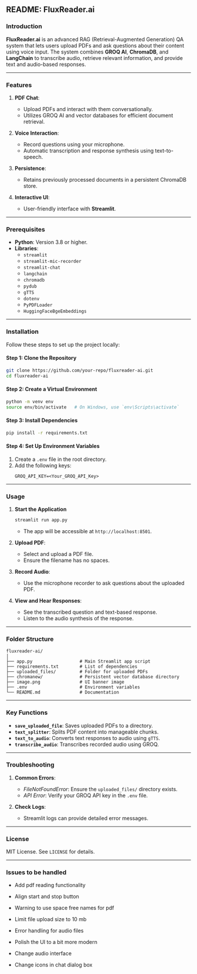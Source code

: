 ## README: **FluxReader.ai**  

### Introduction
**FluxReader.ai** is an advanced RAG (Retrieval-Augmented Generation) QA system that lets users upload PDFs and ask questions about their content using voice input. The system combines **GROQ AI**, **ChromaDB**, and **LangChain** to transcribe audio, retrieve relevant information, and provide text and audio-based responses.

---

### Features
1. **PDF Chat**:
   - Upload PDFs and interact with them conversationally.
   - Utilizes GROQ AI and vector databases for efficient document retrieval.

2. **Voice Interaction**:
   - Record questions using your microphone.
   - Automatic transcription and response synthesis using text-to-speech.

3. **Persistence**:
   - Retains previously processed documents in a persistent ChromaDB store.

4. **Interactive UI**:
   - User-friendly interface with **Streamlit**.

---

### Prerequisites
- **Python**: Version 3.8 or higher.
- **Libraries**:
  - `streamlit`
  - `streamlit-mic-recorder`
  - `streamlit-chat`
  - `langchain`
  - `chromadb`
  - `pydub`
  - `gTTS`
  - `dotenv`
  - `PyPDFLoader`
  - `HuggingFaceBgeEmbeddings`

---

### Installation
Follow these steps to set up the project locally:

#### Step 1: Clone the Repository
```bash
git clone https://github.com/your-repo/fluxreader-ai.git
cd fluxreader-ai
```

#### Step 2: Create a Virtual Environment
```bash
python -m venv env
source env/bin/activate   # On Windows, use `env\Scripts\activate`
```

#### Step 3: Install Dependencies
```bash
pip install -r requirements.txt
```

#### Step 4: Set Up Environment Variables
1. Create a `.env` file in the root directory.
2. Add the following keys:
   ```
   GROQ_API_KEY=<Your_GROQ_API_Key>
   ```

---

### Usage
1. **Start the Application**
   ```bash
   streamlit run app.py
   ```
   - The app will be accessible at `http://localhost:8501`.

2. **Upload PDF**:
   - Select and upload a PDF file.
   - Ensure the filename has no spaces.

3. **Record Audio**:
   - Use the microphone recorder to ask questions about the uploaded PDF.

4. **View and Hear Responses**:
   - See the transcribed question and text-based response.
   - Listen to the audio synthesis of the response.

---

### Folder Structure
```
fluxreader-ai/
│
├── app.py                  # Main Streamlit app script
├── requirements.txt        # List of dependencies
├── uploaded_files/         # Folder for uploaded PDFs
├── chromanew/              # Persistent vector database directory
├── image.png               # UI banner image
├── .env                    # Environment variables
└── README.md               # Documentation
```

---

### Key Functions
- **`save_uploaded_file`**: Saves uploaded PDFs to a directory.
- **`text_splitter`**: Splits PDF content into manageable chunks.
- **`text_to_audio`**: Converts text responses to audio using `gTTS`.
- **`transcribe_audio`**: Transcribes recorded audio using GROQ.

---

### Troubleshooting
1. **Common Errors**:
   - *FileNotFoundError*: Ensure the `uploaded_files/` directory exists.
   - *API Error*: Verify your GROQ API key in the `.env` file.

2. **Check Logs**:
   - Streamlit logs can provide detailed error messages.

---

### License
MIT License. See `LICENSE` for details.

---

### Issues to be handled

- Add pdf reading functionality
- Align start and stop button
- Warning to use space free names for pdf
- Limit file upload size to 10 mb
- Error handling for audio files

- Polish the UI to a bit more modern
- Change audio interface 
- Change icons in chat dialog box